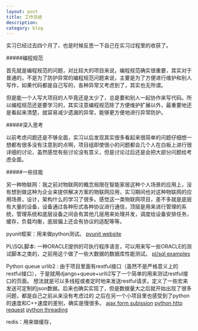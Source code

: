 ```yaml
---
layout: post
title: 工作总结
description: 
category: blog
---
```


实习已经过去四个月了，也是时候反思一下自己在实习过程里的收获了。

#####编程规范

首先就是编程规范的问题，对比较大的项目来说，编程规范确实很重要，其实对于普通的，不是为了防护异常的编程规范问题来说，主要是为了方便进行维护和别人写作，如果代码都是自己写的，各种异常又考虑到了，其实也无所谓。

但是能一个人写大项目的人毕竟还是太少了，总是要和别人一起协作来写代码。所以编程规范还是要学习的，其实注意编程规范除了方便维护扩展以外，最重要地还是看起来清楚，就容易减少遗漏的异常，能够更方便地进行异常防护。

#####深入思考

以前考虑问题还是不够全面，实习以后发现其实很多看起来很简单的问题仔细想一想都有很多没有注意到的点啊，项目组即使很小的问题都会几个人在白板上进行很详细的讨论，虽然感觉有些讨论没有意义，但是讨论过后还是会把大部分问题给考虑全面。

#####一些技能

另一种物联网：我之前对物联网的概念局限在智能家居这种个人场景的应用上，没有想到做这种为企业来提供解决方案的物联网应用，实习期间也对这种物联网的应用场景，设计，架构什么的学习了很多。感觉这一类物联网项目，差不多就是底层有大量的设备，设备通过各种形式各种协议进行通信，顶层是用来进行管理的系统，管理系统和底层设备之间会有其他几层用来处理并发，调度给设备安排任务，缓存，负载均衡，底层偏上还会有协议的适配等等。

pyunit框架：用来做python测试。
[pyunit website](https://wiki.python.org/moin/PyUnit)

PL\SQL脚本: 一种ORACLE提供的可执行程序语言，可以用来写一些ORACLE的测试脚本之类的，之前用这个做了一些大数据的数据库性能测试。
[pl/sql examples](http://docs.oracle.com/cd/A97630_01/appdev.920/a96624/a_samps.htm)

Python queue urlib2 : 由于项目里面有restful接口（虽然不是严格意义上的restful接口），于是就用django+queue+urlli2写了一个简单的用来测试restful接口的页面。
想法就是可以多线程或者定时地来发送restful请求，定义了一些宏来发送可定制的json数据。后来也确实实现了，但是数据量大之后就开始出现了很多问题，都是自己之前从来没有考虑过的
之后在另一个小项目里也感受到了python的速度和C++速度的差别，确实是慢很多。
[ajax form subission](https://realpython.com/blog/python/django-and-ajax-form-submissions/)
[python http request](http://stackoverflow.com/questions/2632520/what-is-the-fastest-way-to-send-100-000-http-requests-in-python)
[python threading](https://docs.python.org/2/library/threading.html)

redis：用来做缓存，
